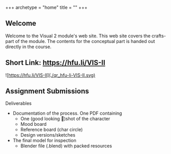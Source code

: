 +++
archetype = "home"
title = ""
+++

## Welcome

Welcome to the Visual 2 module's web site. This web site covers the crafts-part of the module. The contents for the conceptual part is handed out directly in the course.

## Short Link: https://hfu.li/VIS-II

![https://hfu.li/VIS-II](./qr_hfu-li-VIS-II.svg)



## Assignment Submissions

Deliverables

- Documentation of the process. One PDF containing
    - One (good looking 🙂)shot of the character
    - Mood board
    - Reference board (char circle)
    - Design versions/sketches
- The final model for inspection
    - Blender file (.blend) with packed resources


